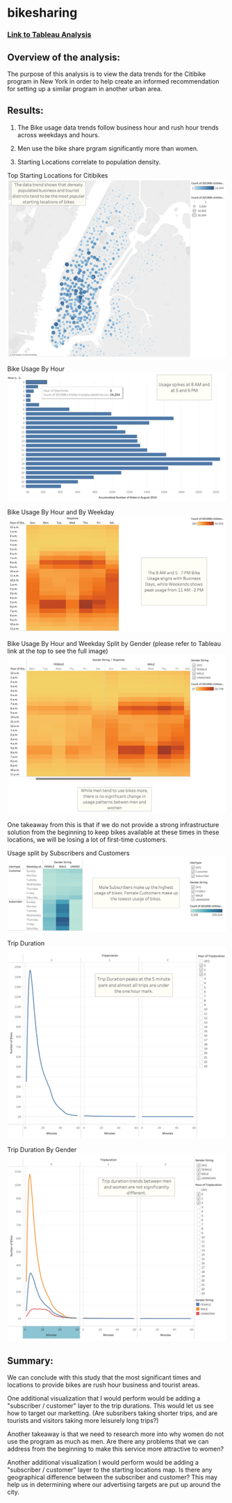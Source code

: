 # bikesharing

### [Link to Tableau Analysis](https://public.tableau.com/shared/25QWM8R34?:display_count=n&:origin=viz_share_link)

## Overview of the analysis:
The purpose of this analysis is to view the data trends for the Citibike program in New York in order to help create an informed recommendation for setting up a similar program in another urban area.

## Results:
1) The Bike usage data trends follow business hour and rush hour trends across weekdays and hours.

2) Men use the bike share prgram significantly more than women.

3) Starting Locations correlate to population density.


Top Starting Locations for Citibikes
![This is an image](images/1-TopStartingLocations.png)

Bike Usage By Hour
![This is an image](images/2-UsageByHour.png)

Bike Usage By Hour and By Weekday
![This is an image](images/3-UsageByHourAndWeekday.png)

Bike Usage By Hour and Weekday Split by Gender (please refer to Tableau link at the top to see the full image)
![This is an image](images/4-GenderSplitInWeekdayHourUsage.png)

One takeaway from this is that if we do not provide a strong infrastructure solution from the beginning to keep bikes available at these times in these locations, we will be losing a lot of first-time customers.

Usage split by Subscribers and Customers
![This is an image](images/5-SubscribersVCustomers.png)

Trip Duration
![This is an image](images/6-TripDuration.png)

Trip Duration By Gender
![This is an image](images/7-TripDurationByGender.png)

## Summary:
We can conclude with this study that the most significant times and locations to provide bikes are rush hour business and tourist areas.

One additional visualization that I would perform would be adding a "subscriber / customer" layer to the trip durations. This would let us see how to target our marketting. (Are subsribers taking shorter trips, and are tourists and visitors taking more leisurely long trips?)

Another takeaway is that we need to research more into why women do not use the program as much as men. Are there any problems that we can address from the beginning to make this service more attractive to women?

Another additional visualization I would perform would be adding a "subscriber / customer" layer to the starting locations map. Is there any geographical difference between the subscriber and customer? This may help us in determining where our advertising targets are put up around the city.







